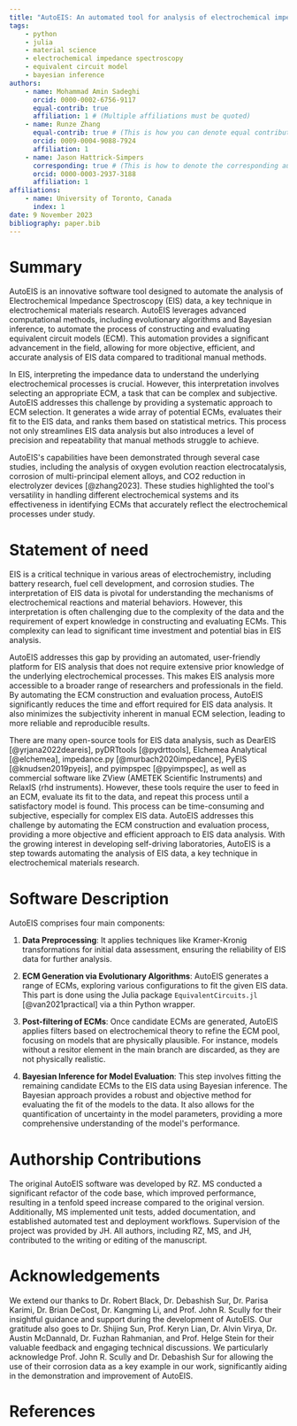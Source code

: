 ```yaml
---
title: "AutoEIS: An automated tool for analysis of electrochemical impedance spectroscopy using evolutionary algorithms and Bayesian inference"
tags:
    - python
    - julia
    - material science
    - electrochemical impedance spectroscopy
    - equivalent circuit model
    - bayesian inference
authors:
    - name: Mohammad Amin Sadeghi
      orcid: 0000-0002-6756-9117
      equal-contrib: true
      affiliation: 1 # (Multiple affiliations must be quoted)
    - name: Runze Zhang
      equal-contrib: true # (This is how you can denote equal contributions between multiple authors)
      orcid: 0009-0004-9088-7924
      affiliation: 1
    - name: Jason Hattrick-Simpers
      corresponding: true # (This is how to denote the corresponding author)
      orcid: 0000-0003-2937-3188
      affiliation: 1
affiliations:
    - name: University of Toronto, Canada
      index: 1
date: 9 November 2023
bibliography: paper.bib
---
```

# Summary

AutoEIS is an innovative software tool designed to automate the analysis of Electrochemical Impedance Spectroscopy (EIS) data, a key technique in electrochemical materials research. AutoEIS leverages advanced computational methods, including evolutionary algorithms and Bayesian inference, to automate the process of constructing and evaluating equivalent circuit models (ECM). This automation provides a significant advancement in the field, allowing for more objective, efficient, and accurate analysis of EIS data compared to traditional manual methods.

In EIS, interpreting the impedance data to understand the underlying electrochemical processes is crucial. However, this interpretation involves selecting an appropriate ECM, a task that can be complex and subjective. AutoEIS addresses this challenge by providing a systematic approach to ECM selection. It generates a wide array of potential ECMs, evaluates their fit to the EIS data, and ranks them based on statistical metrics. This process not only streamlines EIS data analysis but also introduces a level of precision and repeatability that manual methods struggle to achieve.

AutoEIS's capabilities have been demonstrated through several case studies, including the analysis of oxygen evolution reaction electrocatalysis, corrosion of multi-principal element alloys, and CO2 reduction in electrolyzer devices [@zhang2023]. These studies highlighted the tool's versatility in handling different electrochemical systems and its effectiveness in identifying ECMs that accurately reflect the electrochemical processes under study.

# Statement of need

EIS is a critical technique in various areas of electrochemistry, including battery research, fuel cell development, and corrosion studies. The interpretation of EIS data is pivotal for understanding the mechanisms of electrochemical reactions and material behaviors. However, this interpretation is often challenging due to the complexity of the data and the requirement of expert knowledge in constructing and evaluating ECMs. This complexity can lead to significant time investment and potential bias in EIS analysis.

AutoEIS addresses this gap by providing an automated, user-friendly platform for EIS analysis that does not require extensive prior knowledge of the underlying electrochemical processes. This makes EIS analysis more accessible to a broader range of researchers and professionals in the field. By automating the ECM construction and evaluation process, AutoEIS significantly reduces the time and effort required for EIS data analysis. It also minimizes the subjectivity inherent in manual ECM selection, leading to more reliable and reproducible results.

There are many open-source tools for EIS data analysis, such as DearEIS [@yrjana2022deareis], pyDRTtools [@pydrttools], Elchemea Analytical [@elchemea], impedance.py [@murbach2020impedance], PyEIS [@knudsen2019pyeis], and pyimpspec [@pyimpspec], as well as commercial software like ZView (AMETEK Scientific Instruments) and RelaxIS (rhd instruments). However, these tools require the user to feed in an ECM, evaluate its fit to the data, and repeat this process until a satisfactory model is found. This process can be time-consuming and subjective, especially for complex EIS data. AutoEIS addresses this challenge by automating the ECM construction and evaluation process, providing a more objective and efficient approach to EIS data analysis. With the growing interest in developing self-driving laboratories, AutoEIS is a step towards automating the analysis of EIS data, a key technique in electrochemical materials research.

# Software Description

AutoEIS comprises four main components:

1. **Data Preprocessing**: It applies techniques like Kramer-Kronig transformations for initial data assessment, ensuring the reliability of EIS data for further analysis.

2. **ECM Generation via Evolutionary Algorithms**: AutoEIS generates a range of ECMs, exploring various configurations to fit the given EIS data. This part is done using the Julia package `EquivalentCircuits.jl` [@van2021practical] via a thin Python wrapper.

3. **Post-filtering of ECMs**: Once candidate ECMs are generated, AutoEIS applies filters based on electrochemical theory to refine the ECM pool, focusing on models that are physically plausible. For instance, models without a resitor element in the main branch are discarded, as they are not physically realistic.

4. **Bayesian Inference for Model Evaluation**: This step involves fitting the remaining candidate ECMs to the EIS data using Bayesian inference. The Bayesian approach provides a robust and objective method for evaluating the fit of the models to the data. It also allows for the quantification of uncertainty in the model parameters, providing a more comprehensive understanding of the model's performance.

# Authorship Contributions

The original AutoEIS software was developed by RZ. MS conducted a significant refactor of the code base, which improved performance, resulting in a tenfold speed increase compared to the original version. Additionally, MS implemented unit tests, added documentation, and established automated test and deployment workflows. Supervision of the project was provided by JH. All authors, including RZ, MS, and JH, contributed to the writing or editing of the manuscript.

# Acknowledgements

We extend our thanks to Dr. Robert Black, Dr. Debashish Sur, Dr. Parisa Karimi, Dr. Brian DeCost, Dr. Kangming Li, and Prof. John R. Scully for their insightful guidance and support during the development of AutoEIS. Our gratitude also goes to Dr. Shijing Sun, Prof. Keryn Lian, Dr. Alvin Virya, Dr. Austin McDannald, Dr. Fuzhan Rahmanian, and Prof. Helge Stein for their valuable feedback and engaging technical discussions. We particularly acknowledge Prof. John R. Scully and Dr. Debashish Sur for allowing the use of their corrosion data as a key example in our work, significantly aiding in the demonstration and improvement of AutoEIS.

# References
